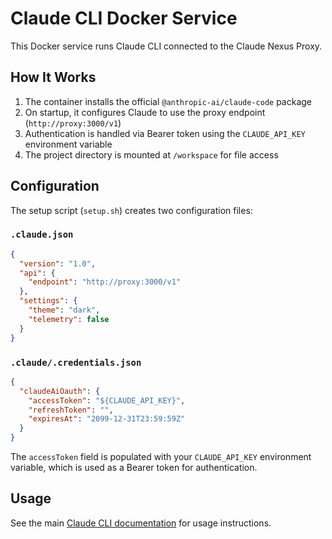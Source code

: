 # Claude CLI Docker Service

This Docker service runs Claude CLI connected to the Claude Nexus Proxy.

## How It Works

1. The container installs the official `@anthropic-ai/claude-code` package
2. On startup, it configures Claude to use the proxy endpoint (`http://proxy:3000/v1`)
3. Authentication is handled via Bearer token using the `CLAUDE_API_KEY` environment variable
4. The project directory is mounted at `/workspace` for file access

## Configuration

The setup script (`setup.sh`) creates two configuration files:

### `.claude.json`
```json
{
  "version": "1.0",
  "api": {
    "endpoint": "http://proxy:3000/v1"
  },
  "settings": {
    "theme": "dark",
    "telemetry": false
  }
}
```

### `.claude/.credentials.json`
```json
{
  "claudeAiOauth": {
    "accessToken": "${CLAUDE_API_KEY}",
    "refreshToken": "",
    "expiresAt": "2099-12-31T23:59:59Z"
  }
}
```

The `accessToken` field is populated with your `CLAUDE_API_KEY` environment variable, which is used as a Bearer token for authentication.

## Usage

See the main [Claude CLI documentation](../../docs/CLAUDE_CLI.md) for usage instructions.